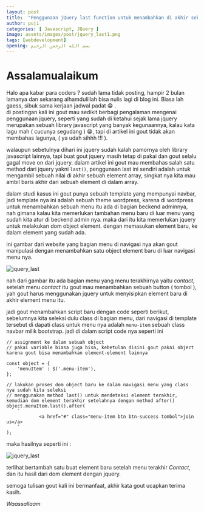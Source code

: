 ```yaml
---
layout: post
title:  "Penggunaan jQuery last function untuk menambahkan di akhir sebuah element"
author: puji
categories: [ Javascript, JQuery ]
image: assets/images/post/jquery_last1.png
tags: [webdevelopment]
opening: بسم الله الرحمن الرحيم
---
```


# Assalamualaikum  

Halo apa kabar para coders ? sudah lama tidak posting, hampir 2 bulan lamanya dan sekarang alhamdulillah bisa nulis lagi di blog ini. Biasa lah gaess, sibuk sama kerjaan jadwal padat 😁 .  
di postingan kali ini gout mau sedikit berbagi pengalaman mengenai penggunaan jquery, seperti yang sudah di ketahui sejak lama jquery merupakan sebuah library javascript yang banyak kegunaannya, kalau kata lagu mah ( cucunya segudang ) 😁, tapi di artikel ini gout tidak akan membahas lagunya, ( ya udah sihhh !!! ).  

walaupun sebetulnya dihari ini jquery sudah kalah pamornya oleh library javascript lainnya, tapi buat gout jquery masih tetap di pakai dan gout selalu gagal move on dari jquery. 
dalam artikel ini gout mau membahas salah satu method dari jquery yakni ```last()```, penggunaan last ini sendiri adalah untuk mengambil sebuah nilai di akhir sebuah element array, singkat nya kita mau ambil baris akhir dari sebuah element di dalam array.  

dalam studi kasus ini gout punya sebuah template yang mempunyai navbar, jadi template nya ini adalah sebuah theme wordpress, karena di wordpress untuk menambahkan sebuah menu itu ada di bagian beckend adminnya, nah gimana kalau kita memerlukan tambahan menu baru di luar menu yang sudah kita atur di beckend admin nya. maka dari itu kita memerlukan jquery untuk melakukan dom object element. dengan memasukan element baru, ke dalam element yang sudah ada.  

ini gambar dari website yang bagian menu di navigasi nya akan gout manipulasi dengan menambahkan satu object element baru di luar navigasi menu nya. 

![jquery_last]({{site.url}}/assets/images/post/jquery_last2.png)  

nah dari gambar itu ada bagian menu yang menu terakhirnya yaitu *contact*, setelah menu *contact* itu gout mau menambahkan sebuah button ( tombol ), yah gout harus menggunakan jquery untuk menyisipkan element baru di akhir element menu itu. 

jadi gout menambahkan script baru dengan code seperti berikut, sebelumnya kita seleksi dulu class di bagian menu, dari navigasi di template tersebut di dapati class untuk menu nya adalah ```menu-item``` sebuah class navbar milik bootstrap. 
jadi di dalam script code nya seperti ini 

``` 
// assignment ke dalam sebuah object
// pakai variable biasa juga bisa, kebetulan disini gout pakai object karena gout bisa menambahkan element-element lainnya

const object = {
	'menuItem' : $('.menu-item'),
};

// lakukan proses dom object baru ke dalam navigasi menu yang class nya sudah kita seleksi
// menggunakan method last() untuk mendeteksi element terakhir, kemudian dom element terakhir setelahnya dengan method after()
object.menuItem.last().after(
    `
            <a href="#" class="menu-item btn btn-success tombol">join us</a>
    `
);

```  
maka hasilnya seperti ini :  

![jquery_last]({{site.url}}/assets/images/post/jquery_last1.png)  

terlihat bertambah satu buat element baru setelah menu terakhir *Contact*, dan itu hasil dari dom element dengan jquery.   

semoga tulisan gout kali ini bermanfaat, akhir kata gout ucapkan terima kasih.  

*Waassallaam*